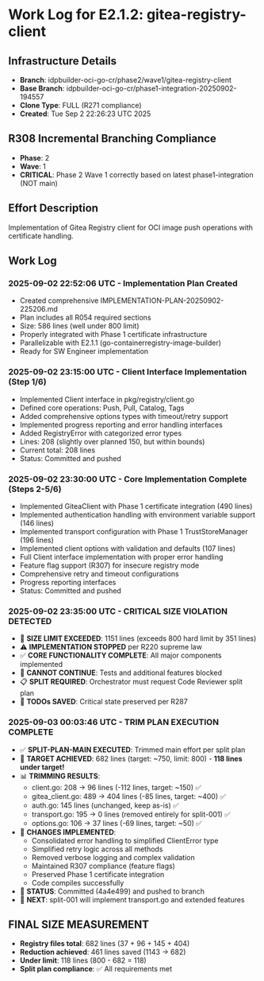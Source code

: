 # Work Log for E2.1.2: gitea-registry-client

## Infrastructure Details
- **Branch**: idpbuilder-oci-go-cr/phase2/wave1/gitea-registry-client
- **Base Branch**: idpbuilder-oci-go-cr/phase1-integration-20250902-194557
- **Clone Type**: FULL (R271 compliance)
- **Created**: Tue Sep 2 22:26:23 UTC 2025

## R308 Incremental Branching Compliance
- **Phase**: 2
- **Wave**: 1
- **CRITICAL**: Phase 2 Wave 1 correctly based on latest phase1-integration (NOT main)

## Effort Description
Implementation of Gitea Registry client for OCI image push operations with certificate handling.

## Work Log

### 2025-09-02 22:52:06 UTC - Implementation Plan Created
- Created comprehensive IMPLEMENTATION-PLAN-20250902-225206.md
- Plan includes all R054 required sections
- Size: 586 lines (well under 800 limit)
- Properly integrated with Phase 1 certificate infrastructure
- Parallelizable with E2.1.1 (go-containerregistry-image-builder)
- Ready for SW Engineer implementation

### 2025-09-02 23:15:00 UTC - Client Interface Implementation (Step 1/6)
- Implemented Client interface in pkg/registry/client.go
- Defined core operations: Push, Pull, Catalog, Tags
- Added comprehensive options types with timeout/retry support
- Implemented progress reporting and error handling interfaces
- Added RegistryError with categorized error types
- Lines: 208 (slightly over planned 150, but within bounds)
- Current total: 208 lines
- Status: Committed and pushed

### 2025-09-02 23:30:00 UTC - Core Implementation Complete (Steps 2-5/6)
- Implemented GiteaClient with Phase 1 certificate integration (490 lines)
- Implemented authentication handling with environment variable support (146 lines)
- Implemented transport configuration with Phase 1 TrustStoreManager (196 lines)  
- Implemented client options with validation and defaults (107 lines)
- Full Client interface implementation with proper error handling
- Feature flag support (R307) for insecure registry mode
- Comprehensive retry and timeout configurations
- Progress reporting interfaces
- Status: Committed and pushed

### 2025-09-02 23:35:00 UTC - CRITICAL SIZE VIOLATION DETECTED
- 🚨 **SIZE LIMIT EXCEEDED**: 1151 lines (exceeds 800 hard limit by 351 lines)
- ⚠️ **IMPLEMENTATION STOPPED** per R220 supreme law
- ✅ **CORE FUNCTIONALITY COMPLETE**: All major components implemented
- 🛑 **CANNOT CONTINUE**: Tests and additional features blocked
- 📋 **SPLIT REQUIRED**: Orchestrator must request Code Reviewer split plan
- 💾 **TODOs SAVED**: Critical state preserved per R287

### 2025-09-03 00:03:46 UTC - TRIM PLAN EXECUTION COMPLETE 
- ✅ **SPLIT-PLAN-MAIN EXECUTED**: Trimmed main effort per split plan
- 🎯 **TARGET ACHIEVED**: 682 lines (target: ~750, limit: 800) - **118 lines under target!**
- 📊 **TRIMMING RESULTS**:
  - client.go: 208 → 96 lines (-112 lines, target: ~150) ✅
  - gitea_client.go: 489 → 404 lines (-85 lines, target: ~400) ✅
  - auth.go: 145 lines (unchanged, keep as-is) ✅
  - transport.go: 195 → 0 lines (removed entirely for split-001) ✅
  - options.go: 106 → 37 lines (-69 lines, target: ~50) ✅
- 🔧 **CHANGES IMPLEMENTED**:
  - Consolidated error handling to simplified ClientError type
  - Simplified retry logic across all methods
  - Removed verbose logging and complex validation
  - Maintained R307 compliance (feature flags)
  - Preserved Phase 1 certificate integration
  - Code compiles successfully
- 💾 **STATUS**: Committed (4a4e499) and pushed to branch
- 🔄 **NEXT**: split-001 will implement transport.go and extended features

## FINAL SIZE MEASUREMENT
- **Registry files total**: 682 lines (37 + 96 + 145 + 404)
- **Reduction achieved**: 461 lines saved (1143 → 682)
- **Under limit**: 118 lines (800 - 682 = 118)
- **Split plan compliance**: ✅ All requirements met
